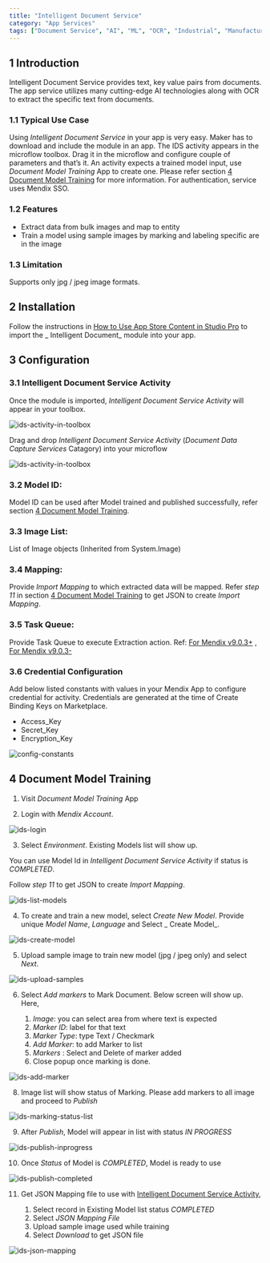 ```yaml
---
title: "Intelligent Document Service"
category: "App Services"
tags: ["Document Service", "AI", "ML", "OCR", "Industrial", "Manufacturing"]
---
```


## 1 Introduction

Intelligent Document Service provides text, key value pairs from documents. The app service utilizes many cutting-edge
AI technologies along with OCR to extract the specific text from documents.

### 1.1 Typical Use Case

Using _Intelligent Document Service_ in your app is very easy. Maker has to download and include the module in an app.
The IDS activity appears in the microflow toolbox. Drag it in the microflow and configure couple of parameters and
that’s it. An activity expects a trained model input, use _Document Model Training_ App to create one. Please refer
section [4 Document Model Training](#4-document-model-training) for more information. For authentication, service uses
Mendix SSO.

### 1.2 Features

* Extract data from bulk images and map to entity
* Train a model using sample images by marking and labeling specific are in the image

### 1.3 Limitation

Supports only jpg / jpeg image formats.

## 2 Installation

Follow the instructions in [How to Use App Store Content in Studio Pro](../general/app-store-content) to import the _
Intelligent Document_ module into your app.

## 3 Configuration

### 3.1 Intelligent Document Service Activity

Once the module is imported, _Intelligent Document Service Activity_ will appear in your toolbox.

![ids-activity-in-toolbox](attachments/intelligent-document/ids-activity-in-toolbox.png)

Drag and drop _Intelligent Document Service Activity_ (_Document Data Capture Services_ Catagory) into your microflow

![ids-activity-in-toolbox](attachments/intelligent-document/ids-activity.png)

### 3.2 Model ID:

Model ID can be used after Model trained and published successfully, refer
section [4 Document Model Training](#4-document-model-training).

### 3.3 Image List:

List of Image objects (Inherited from System.Image)

### 3.4 Mapping:

Provide _Import Mapping_ to which extracted data will be mapped. Refer _step 11_ in
section [4 Document Model Training](#4-document-model-training) to get JSON to create _Import Mapping_.

### 3.5 Task Queue:

Provide Task Queue to execute Extraction action. Ref: [For Mendix v9.0.3+](../../refguide/task-queue)
, [For Mendix v9.0.3-](../modules/process-queue)

### 3.6 Credential Configuration

Add below listed constants with values in your Mendix App to configure credential for activity. Credentials are
generated at the time of Create Binding Keys on Marketplace.

* Access_Key
* Secret_Key
* Encryption_Key

![config-constants](attachments/general-purpose-ocr/config-constants.png)

## 4 Document Model Training

1. Visit _Document Model Training_ App

2. Login with _Mendix Account_.

![ids-login](attachments/intelligent-document/ids-login.png)

3. Select _Environment_. Existing Models list will show up.

You can use Model Id in _Intelligent Document Service Activity_ if status is _COMPLETED_.

Follow _step 11_ to get JSON to create _Import Mapping_.

![ids-list-models](attachments/intelligent-document/ids-list-models.png)

4. To create and train a new model, select _Create New Model_. Provide unique _Model Name_, _Language_ and Select _
   Create Model_.

![ids-create-model](attachments/intelligent-document/ids-create-model.png)

5. Upload sample image to train new model (jpg / jpeg only) and select _Next_.

![ids-upload-samples](attachments/intelligent-document/ids-upload-samples.png)

6. Select _Add markers_ to Mark Document. Below screen will show up. Here,

    1. _Image_: you can select area from where text is expected
    2. _Marker ID_: label for that text
    3. _Marker Type_: type Text / Checkmark
    4. _Add Marker_: to add Marker to list
    5. _Markers_ : Select and Delete of marker added
    6. Close popup once marking is done.

![ids-add-marker](attachments/intelligent-document/ids-add-marker.png)

8. Image list will show status of Marking. Please add markers to all image and proceed to _Publish_

![ids-marking-status-list](attachments/intelligent-document/ids-marking-status-list.png)

9. After _Publish_, Model will appear in list with status _IN PROGRESS_

![ids-publish-inprogress](attachments/intelligent-document/ids-publish-inprogress.png)

10. Once _Status_ of Model is _COMPLETED_, Model is ready to use

![ids-publish-completed](attachments/intelligent-document/ids-publish-completed.png)

11. Get JSON Mapping file to use with [Intelligent Document Service Activity](#34-mapping),

    1. Select record in Existing Model list status _COMPLETED_
    2. Select _JSON Mapping File_
    3. Upload sample image used while training
    4. Select _Download_ to get JSON file

![ids-json-mapping](attachments/intelligent-document/ids-json-mapping.png)
